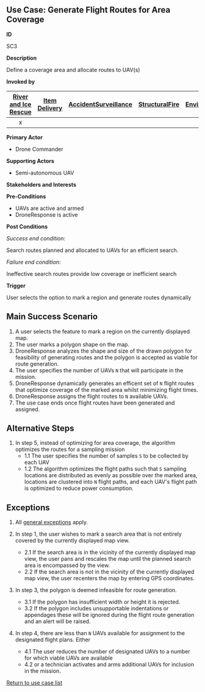 ## Use Case: Generate Flight Routes for Area Coverage

**ID**

SC3


**Description**

Define a coverage area and allocate routes to UAV(s)

**Invoked by**

| [River and Ice Rescue](../main/RiverRescue.md) | [Item Delivery](../main/ItemDelivery.md)| [AccidentSurveillance](../main/AccidentSurveillance.md) | [StructuralFire](../main/StructuralFire.md) | [EnvironmentalSampling](../main/EnvironmentalSampling.md) |
| :------: | :--------: | :--------: | :------: |:------: |
| x |   |   |   | x|

**Primary Actor**

- Drone Commander

**Supporting Actors**

- Semi-autonomous UAV

**Stakeholders and Interests**

**Pre-Conditions**

- UAVs are active and armed
- DroneResponse is active

**Post Conditions**

_Success end condition:_

Search routes planned and allocated to UAVs for an efficient search.

_Failure end condition:_

 Ineffective search routes provide low coverage or inefficient search

**Trigger**

User selects the option to mark a region and generate routes dynamically

## Main Success Scenario

1. A user selects the feature to mark a region on the currently displayed map.
2. The user marks a polygon shape on the map.
3. DroneResponse analyzes the shape and size of the drawn polygon for feasibility of generating routes and the polygon is accepted as viable for route generation.
4. The user specifies the number of UAVs `N` that will participate in the mission.
5. DroneResponse dynamically generates an efficent set of `N` flight routes that optimize coverage of the marked area whilst minimizing flight times.
6. DroneResponse assigns the flight routes to  `N` available UAVs.
7. The use case ends once flight routes have been generated and assigned.

## Alternative Steps

1. In step 5, instead of optimizing for area coverage, the algorithm optimizes the routes for a sampling mission
   * 1.1 The user specifies the number of samples `S` to be collected by each UAV
   * 1.2 The algorithm optimizes the flight paths such that `S` sampling locations are distributed as evenly as possible over the marked area, locations are clustered into `N` flight paths, and each UAV's flight path is optimized to reduce power consumption.

## Exceptions

1. All [general exceptions](../../README.md#GeneralExceptions) apply.

2. In step 1, the user wishes to mark a search area that is not entirely covered by the currently displayed map view.
   * 2.1 If the search area is in the vicinity of the currently displayed map view, the user pans and rescales the map until the planned search area is encompassed by the view.
   * 2.2 If the search area is not in the vicinity of the currently displayed map view, the user recenters the map by entering GPS coordinates.

3. In step 3, the polygon is deemed infeasible for route generation.
   * 3.1 If the polygon has insufficient width or height it is rejected.
   * 3.2 If the polygon includes unsupportable indentations or appendages these will be ignored during the flight route generation and an alert will be raised.

4. In step 4, there are less than `N` UAVs available for assignment to the designated flight plans. Either
   * 4.1 The user reduces the number of designated UAVs to a number for which viable UAVs are available
   * 4.2 or a technician activates and arms additional UAVs for inclusion in the mission.
   

   
[Return to use case list](../../README.md)
